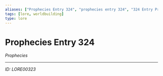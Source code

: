 ```yaml
---
aliases: ["Prophecies Entry 324", "prophecies entry 324", "324 Entry Prophecies"]
tags: [lore, worldbuilding]
type: lore
---
```


# Prophecies Entry 324

*Prophecies*

---
*ID: LORE00323*